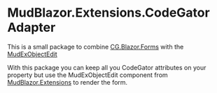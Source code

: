 ﻿# MudBlazor.Extensions.CodeGator Adapter

This is a small package to combine [CG.Blazor.Forms](https://github.com/CodeGator/CG.Blazor.Forms._MudBlazor) with the [MudExObjectEdit](https://github.com/fgilde/MudBlazor.Extensions/blob/main/MudBlazor.Extensions/Docs/ObjectEdit.md)

With this package you can keep all you CodeGator attributes on your property but use the MudExObjectEdit component from [MudBlazor.Extensions](https://www.mudex.org) to render the form.
